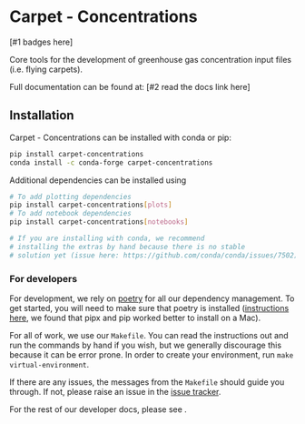 # Carpet - Concentrations

<!--- sec-begin-description -->

[#1 badges here]

Core tools for the development of greenhouse gas concentration input files (i.e. flying carpets).

<!---
Can use start-after and end-before directives in docs, see
https://myst-parser.readthedocs.io/en/latest/syntax/organising_content.html#inserting-other-documents-directly-into-the-current-document
-->

<!--- sec-end-description -->

Full documentation can be found at: [#2 read the docs link here]

## Installation

<!--- sec-begin-installation -->

Carpet - Concentrations can be installed with conda or pip:

```bash
pip install carpet-concentrations
conda install -c conda-forge carpet-concentrations
```

Additional dependencies can be installed using

```bash
# To add plotting dependencies
pip install carpet-concentrations[plots]
# To add notebook dependencies
pip install carpet-concentrations[notebooks]

# If you are installing with conda, we recommend
# installing the extras by hand because there is no stable
# solution yet (issue here: https://github.com/conda/conda/issues/7502)
```

<!--- sec-end-installation -->

### For developers

<!--- sec-begin-installation-dev -->

For development, we rely on [poetry](https://python-poetry.org) for all our
dependency management. To get started, you will need to make sure that poetry
is installed
([instructions here](https://python-poetry.org/docs/#installing-with-the-official-installer),
we found that pipx and pip worked better to install on a Mac).

For all of work, we use our `Makefile`.
You can read the instructions out and run the commands by hand if you wish,
but we generally discourage this because it can be error prone.
In order to create your environment, run `make virtual-environment`.

If there are any issues, the messages from the `Makefile` should guide you
through. If not, please raise an issue in the [issue tracker][issue_tracker].

For the rest of our developer docs, please see [](development-reference).

[issue_tracker]: https://gitlab.com/climate-resource/carpet-concentrations/issues

<!--- sec-end-installation-dev -->

